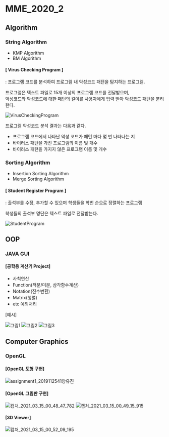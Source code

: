 # MME_2020_2
## Algorithm
  ### String Algorithm
   * KMP Algorithm
   * BM Algorithm
     
   #### [ Virus Checking Program ]
   : 프로그램 코드를 분석하여 프로그램 내 악성코드 패턴을 탐지하는 프로그램. 
    
   프로그램은 텍스트 파일로 15개 이상의 프로그램 코드를 전달받으며, <br/>
   악성코드와 악성코드에 대한 패턴의 길이를 사용자에게 입력 받아 악성코드 패턴을 분리한다. 
    
   ![VirusCheckingProgram](https://user-images.githubusercontent.com/70887135/106886233-00383080-6727-11eb-95fd-e3e6ab7cae19.png)

   프로그램 악성코드 분석 결과는 다음과 같다.
   
   + 프로그램 코드에서 나타난 악성 코드가 패턴 마다 몇 번 나타나는 지
   + 바이러스 패턴을 가진 프로그램의 이름 및 개수
   + 바이러스 패턴을 가지지 않은 프로그램 이름 및 개수


  ### Sorting Algorithm
  * Insertion Sorting Algorithm
  * Merge Sorting Algorithm
  
   #### [ Student Register Program ]
   : 출석부를 수정, 추가할 수 있으며 학생들을 학번 순으로 정렬하는 프로그램
    
   학생들의 출석부 명단은 텍스트 파일로 전달받는다.
    
   ![StudentProgram](https://user-images.githubusercontent.com/70887135/106994254-c404de80-67bf-11eb-9076-bf156bae8ee1.png)
    
## OOP
  ### JAVA GUI
  #### [공학용 계산기 Project]
   * 사칙연산
   * Function(적분/미분, 삼각함수계산)
   * Notation(진수변환)
   * Matrix(행렬) 
   * etc 예외처리


 [예시]

 ![그림1](https://user-images.githubusercontent.com/70887135/110655494-733f3600-8202-11eb-9750-9f17f6d1abf6.png)
 ![그림2](https://user-images.githubusercontent.com/70887135/110655571-82be7f00-8202-11eb-88d0-bcdb62fa40fd.png)
 ![그림3](https://user-images.githubusercontent.com/70887135/110655597-8a7e2380-8202-11eb-9551-a322c79f0c3c.png)


  
## Computer Graphics

### OpenGL
#### [OpenGL 도형 구현]
![assignment1_2019112541양유진](https://user-images.githubusercontent.com/70887135/111074584-f1634b80-8526-11eb-851b-a252250cc8b6.jpg)

#### [OpenGL 그림판 구현]
![캡처_2021_03_15_00_48_47_782](https://user-images.githubusercontent.com/70887135/111074828-4f446300-8528-11eb-9446-0162f7bfb69b.png)
![캡처_2021_03_15_00_49_15_915](https://user-images.githubusercontent.com/70887135/111074834-523f5380-8528-11eb-9df3-37813ddadbd9.png)


#### [3D Viewer]
![캡처_2021_03_15_00_52_09_195](https://user-images.githubusercontent.com/70887135/111074911-b19d6380-8528-11eb-8b0a-6de6cf70aac6.png)
